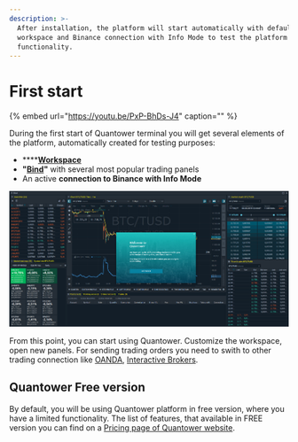 ```yaml
---
description: >-
  After installation, the platform will start automatically with default
  workspace and Binance connection with Info Mode to test the platform's
  functionality.
---
```


# First start

{% embed url="https://youtu.be/PxP-BhDs-J4" caption="" %}

During the first start of Quantower terminal you will get several elements of the platform, automatically created for testing purposes:

* \*\*\*\*[**Workspace**](https://help.quantower.com/getting-started/workspaces-binds-groups#workspaces)
* **"**[**Bind**](https://help.quantower.com/getting-started/workspaces-binds-groups#binds)**"** with several most popular trading panels
* An active **connection to Binance with Info Mode**

![Default Workspace with merged panels in Bind](../.gitbook/assets/default-workspace%20%281%29.png)

From this point, you can start using Quantower. Customize the workspace, open new panels. For sending trading orders you need to swith to other trading connection like [OANDA](../connections/connection-to-oanda.md), [Interactive Brokers](../connections/connect-quantower-to-interactive-broker.md).

## Quantower Free version

By default, you will be using Quantower platform in free version, where you have a limited functionality. The list of features, that available in FREE version you can find on a [Pricing page of Quantower website](https://www.quantower.com/pricing).

